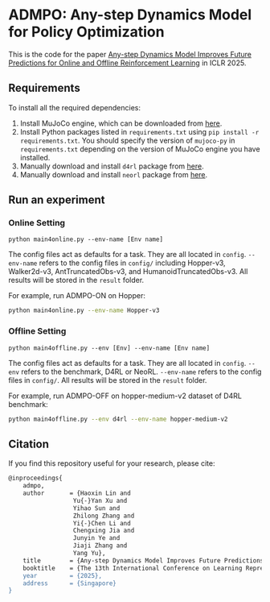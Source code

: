 # ADMPO: Any-step Dynamics Model for Policy Optimization

This is the code for the paper [Any-step Dynamics Model Improves Future Predictions for Online and Offline Reinforcement Learning](https://openreview.net/forum?id=JZCxlrwjZ8) in ICLR 2025.

## Requirements

To install all the required dependencies:

1. Install MuJoCo engine, which can be downloaded from [here](https://mujoco.org/download).
2. Install Python packages listed in `requirements.txt` using `pip install -r requirements.txt`. You should specify the version of `mujoco-py` in `requirements.txt` depending on the version of MuJoCo engine you have installed.
3. Manually download and install `d4rl` package from [here](https://github.com/rail-berkeley/d4rl).
4. Manually download and install `neorl` package from [here](https://github.com/polixir/NeoRL).

## Run an experiment 

### Online Setting

```shell
python main4online.py --env-name [Env name] 
```

The config files act as defaults for a task. They are all located in `config`. `--env-name` refers to the config files in `config/` including Hopper-v3, Walker2d-v3, AntTruncatedObs-v3, and HumanoidTruncatedObs-v3. All results will be stored in the `result` folder.

For example, run ADMPO-ON on Hopper:

```bash
python main4online.py --env-name Hopper-v3
```

### Offline Setting

```shell
python main4offline.py --env [Env] --env-name [Env name] 
```

The config files act as defaults for a task. They are all located in `config`. `--env` refers to the benchmark, D4RL or NeoRL. `--env-name` refers to the config files in `config/`. All results will be stored in the `result` folder.

For example, run ADMPO-OFF on hopper-medium-v2 dataset of D4RL benchmark:

```bash
python main4offline.py --env d4rl --env-name hopper-medium-v2
```

## Citation
If you find this repository useful for your research, please cite:
```bash
@inproceedings{
    admpo,
    author       = {Haoxin Lin and
                  Yu{-}Yan Xu and
                  Yihao Sun and
                  Zhilong Zhang and
                  Yi{-}Chen Li and
                  Chengxing Jia and
                  Junyin Ye and
                  Jiaji Zhang and
                  Yang Yu},
    title        = {Any-step Dynamics Model Improves Future Predictions for Online and Offline Reinforcement Learning},
    booktitle    = {The 13th International Conference on Learning Representations (ICLR'25)},
    year         = {2025},
    address      = {Singapore}
}
```
